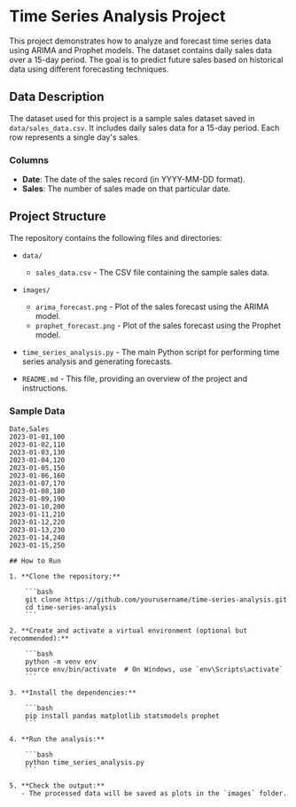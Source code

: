 # Time Series Analysis Project

This project demonstrates how to analyze and forecast time series data using ARIMA and Prophet models. The dataset contains daily sales data over a 15-day period. The goal is to predict future sales based on historical data using different forecasting techniques.

## Data Description

The dataset used for this project is a sample sales dataset saved in `data/sales_data.csv`. It includes daily sales data for a 15-day period. Each row represents a single day's sales.

### Columns

- **Date**: The date of the sales record (in YYYY-MM-DD format).
- **Sales**: The number of sales made on that particular date.

## Project Structure

The repository contains the following files and directories:

- `data/`
  - `sales_data.csv` - The CSV file containing the sample sales data.

- `images/`
  - `arima_forecast.png` - Plot of the sales forecast using the ARIMA model.
  - `prophet_forecast.png` - Plot of the sales forecast using the Prophet model.

- `time_series_analysis.py` - The main Python script for performing time series analysis and generating forecasts.

- `README.md` - This file, providing an overview of the project and instructions.


### Sample Data

```csv
Date,Sales
2023-01-01,100
2023-01-02,110
2023-01-03,130
2023-01-04,120
2023-01-05,150
2023-01-06,160
2023-01-07,170
2023-01-08,180
2023-01-09,190
2023-01-10,200
2023-01-11,210
2023-01-12,220
2023-01-13,230
2023-01-14,240
2023-01-15,250

## How to Run

1. **Clone the repository:**

    ```bash
    git clone https://github.com/yourusername/time-series-analysis.git
    cd time-series-analysis
    ```

2. **Create and activate a virtual environment (optional but recommended):**

    ```bash
    python -m venv env
    source env/bin/activate  # On Windows, use `env\Scripts\activate`
    ```

3. **Install the dependencies:**

    ```bash
    pip install pandas matplotlib statsmodels prophet
    ```

4. **Run the analysis:**

    ```bash
    python time_series_analysis.py
    ```

5. **Check the output:**
   - The processed data will be saved as plots in the `images` folder.



